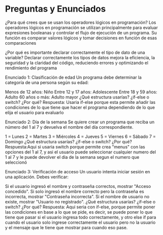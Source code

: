 # Preguntas y Enunciados
¿Para qué crees que se usan los operadores lógicos en programación?
Los operadores lógicos en programación se utilizan principalmente para evaluar expresiones booleanas y controlar el flujo de ejecución de un programa. Su función es comparar valores lógicos y tomar decisiones en función de esas comparaciones

¿Por qué es importante declarar correctamente el tipo de dato de una variable?
Declarar correctamente los tipos de datos mejora la eficiencia, la seguridad y la claridad del código, reduciendo errores y optimizando el rendimiento del programa

Enunciado 1: Clasificación de edad
Un programa debe determinar la categoría de una persona según su edad:

Menos de 12 años: Niño
Entre 12 y 17 años: Adolescente
Entre 18 y 59 años: Adulto
60 años o más: Adulto mayor
¿Qué estructura usarías? ¿if-else o switch? ¿Por qué?
Respuesta: Usaria if-else porque esta permite añadir las condiciones de lo que tiene que hacer el programa dependiendo de lo que elija el usuario para evaluarlo

Enunciado 2: Día de la semana
Se quiere crear un programa que reciba un número del 1 al 7 y devuelva el nombre del día correspondiente.

1 = Lunes
2 = Martes
3 = Miércoles
4 = Jueves
5 = Viernes
6 = Sábado
7 = Domingo
¿Qué estructura usarías? ¿if-else o switch? ¿Por qué?
Respuesta:Aqui si usaria switch porque permite crea "menus" con las opciones del 1 al 7, y asi el usuario puede seleccionar cualquier numero del 1 al 7 y le puede devolver el dia de la semana segun el numero que seleccionó

Enunciado 3: Verificación de acceso
Un usuario intenta iniciar sesión en una aplicación. Debes verificar:

Si el usuario ingresó el nombre y contraseña correctos, mostrar "Acceso concedido".
Si solo ingresó el nombre correcto pero la contraseña es incorrecta, mostrar "Contraseña incorrecta".
Si el nombre de usuario no existe, mostrar "Usuario no registrado".
¿Qué estructura usarías? ¿if-else o switch? ¿Por qué?
Respuesta: Aqui seria con if-else, porque permite poner las condiciones en base a lo que se pide, es decir, se puede poner lo que tiene que pasar si el usuario ingresa todo correctamente, y otro else if para cuando el usuario solo ingrese correctamente el usuario pero no la usuario y el mensaje que le tiene que mostrar para cuando eso pase.
